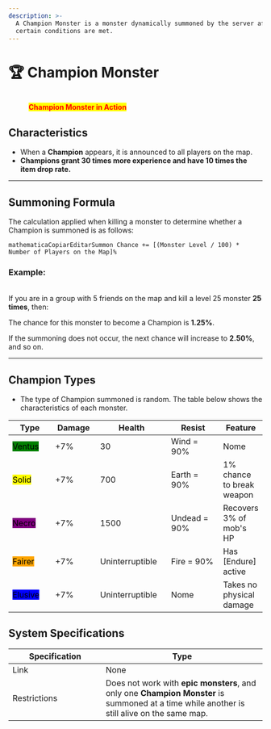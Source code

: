 ```yaml
---
description: >-
  A Champion Monster is a monster dynamically summoned by the server after
  certain conditions are met.
---
```


# 🏆 Champion Monster

<figure><img src="../.gitbook/assets/mmmm.gif" alt=""><figcaption><p><mark style="color:red;"><strong>Champion Monster in Action</strong></mark></p></figcaption></figure>

## **Characteristics**

* When a **Champion** appears, it is announced to all players on the map.
* **Champions grant 30 times more experience and have 10 times the item drop rate.**

***

## **Summoning Formula**

The calculation applied when killing a monster to determine whether a Champion is summoned is as follows:

```
mathematicaCopiarEditarSummon Chance += [(Monster Level / 100) * Number of Players on the Map]%
```

### **Example:**

\
If you are in a group with 5 friends on the map and kill a level 25 monster **25 times**, then:

The chance for this monster to become a Champion is **1.25%**.

If the summoning does not occur, the next chance will increase to **2.50%**, and so on.

***

## **Champion Types**

* The type of Champion summoned is random. The table below shows the characteristics of each monster.

<table><thead><tr><th width="102">Type</th><th width="92">Damage</th><th width="151">Health</th><th width="147">Resist</th><th>Feature</th></tr></thead><tbody><tr><td><mark style="background-color:green;">Ventus</mark></td><td>+7%</td><td>30</td><td>Wind = 90%</td><td>Nome</td></tr><tr><td><mark style="background-color:yellow;">Solid</mark></td><td>+7%</td><td>700</td><td>Earth = 90%</td><td>1% chance to break weapon</td></tr><tr><td><mark style="background-color:purple;">Necro</mark></td><td>+7%</td><td>1500</td><td>Undead = 90%</td><td>Recovers 3% of mob's HP</td></tr><tr><td><mark style="background-color:orange;">Fairer</mark></td><td>+7%</td><td>Uninterruptible</td><td>Fire = 90%</td><td>Has [Endure] active</td></tr><tr><td><mark style="background-color:blue;">Elusive</mark></td><td>+7%</td><td>Uninterruptible</td><td>Nome</td><td>Takes no physical damage</td></tr></tbody></table>

## **System Specifications**

<table><thead><tr><th width="169">Specification</th><th>Type</th></tr></thead><tbody><tr><td>Link</td><td>None</td></tr><tr><td>Restrictions</td><td>Does not work with <strong>epic monsters</strong>, and only one <strong>Champion Monster</strong> is summoned at a time while another is still alive on the same map.</td></tr></tbody></table>
